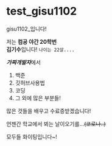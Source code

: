 # test_gisu1102
gisu1102_입니다!

저는 **컴공 야간 20학번**  
**김기수**입니다!
`나이는 22살....`

***가짜개발자***에서 
 1. 백준 
 2. 깃허브사용법
 3. 코딩
 4. 그 외에 많은 부분들!
 
많은 것들을 배우고 수료증받겠습니다!

언젠간 학교에서 뵈는 날이오기를...~~(코로나..)~~

모두들 화이팅입니다~!


